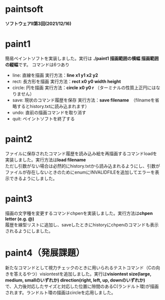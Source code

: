# paintsoft
**ソフトウェアⅡ第3回(2021/12/16)**

# paint1
簡易ペイントソフトを実装しました。実行は **./paint1 描画範囲の横幅 描画範囲の縦幅**です。
コマンドは6つあり  
- line: 直線を描画 実行方法：**line x1 y1 x2 y2**
- rect: 長方形を描画 実行方法：**rect x0 y0 width height**
- circle: 円を描画 実行方法：**circle x0 y0 r** （ターミナルの性質上正円にはなりません）
- save: 現状のコマンド履歴を保存 実行方法：**save filename**　（filnameを省略するとhistory.txtに読み込まれます）
- undo: 直前の描画コマンドを取り消す
- quit: ペイントソフトを終了する

# paint2

ファイルに保存されたコマンド履歴を読み込み絵を再描画するコマンドloadを実装しました。実行方法は**load filename**  
ただし引数がない場合は必然的にhistory.txtから読み込まれるようにし、引数がファイルが存在しないときのためにenumにINVALIDFILEを追加してエラーを表示できるようにしました。  

# paint3

描画の文字種を変更するコマンドchpenを実装しました。実行方法は**chpen letter (e.g. @)**  
履歴を線型リストに追加し、saveしたときにhistoryにchpenのコマンドも表示されるようにしました。

# paint4（発展課題）

新たなコマンドとして視力チェックのときに用いられるテストコマンド（Cの向きを答えるやつ）visiontestを追加しました。実行は**visiontest size(large, medium, smallのいずれか) direction(right, left, up, downのいずれか)**  
で、入力後対応したサイズと対応した位置に隙間のあるC(ランドルト環)が描画されます。ランドルト環の描画はcircleを応用しました。
